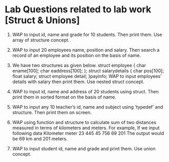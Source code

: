 # Lab Questions related to lab work [Struct & Unions]

1.	WAP to input id, name and grade for 10 students. Then print them. Use array of structure concept.

2.	WAP to input 20 employees name, position and salary. Then search a record of an employee and its position on the basis of name.

3.	We have two structures as given below.
struct employee
{
    char ename[100];
    char eaddress[100];
};
struct salarydetails
{
char pos[100];
float salary;
struct employee detail;
}payinfo;
WAP to input employees’ details with salary then print them. Use nested struct concept.

4.	WAP to input id, name and address of 20 students using struct. Then print them in sorted format on the basis of name.

5.	WAP to input any 10 teacher’s id, name and subject using ‘typedef’ and structure. Then print them on screen.

6.	WAP using function and structure to calculate sum of two distances measured in terms of kilometers and meters.
For example,
If we input following data
Kilometer                        meter
23                                      445
45                                      756
69                                       201
The output would be 69 km and 201 meters.

7.	WAP to input student id, name and grade and print them. Use union concept.

